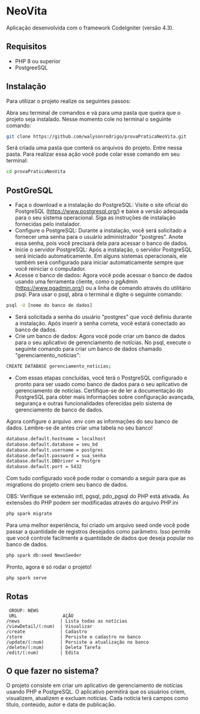 # NeoVita

Aplicação desenvolvida com o framework CodeIgniter (versão 4.3).

## Requisitos
- PHP 8 ou superior
- PostgreeSQL

## Instalação

Para utilizar o projeto realize os seguintes passos:

Abra seu terminal de comandos e vá para uma pasta que queira que o projeto seja instalado. Nesse momento cole no terminal o seguinte comando:

```bash
git clone https://github.com/walysonrodrigo/provaPraticaNeoVita.git
```

Será criada uma pasta que conterá os arquivos do projeto. Entre nessa pasta. Para realizar essa ação você pode colar esse comando em seu terminal:

```bash
cd provaPraticaNeoVita
```

## PostGreSQL
- Faça o download e a instalação do PostgreSQL: Visite o site oficial do PostgreSQL (https://www.postgresql.org/) e baixe a versão adequada para o seu sistema operacional. Siga as instruções de instalação fornecidas pelo instalador.
- Configure o PostgreSQL: Durante a instalação, você será solicitado a fornecer uma senha para o usuário administrador "postgres". Anote essa senha, pois você precisará dela para acessar o banco de dados.
- Inicie o servidor PostgreSQL: Após a instalação, o servidor PostgreSQL será iniciado automaticamente. Em alguns sistemas operacionais, ele também será configurado para iniciar automaticamente sempre que você reiniciar o computador.
- Acesse o banco de dados: Agora você pode acessar o banco de dados usando uma ferramenta cliente, como o pgAdmin (https://www.pgadmin.org/) ou a linha de comando através do utilitário psql. Para usar o psql, abra o terminal e digite o seguinte comando:

```bash
psql -U [nome do banco de dados]
```

- Será solicitada a senha do usuário "postgres" que você definiu durante a instalação. Após inserir a senha correta, você estará conectado ao banco de dados.
- Crie um banco de dados: Agora você pode criar um banco de dados para o seu aplicativo de gerenciamento de notícias. No psql, execute o seguinte comando para criar um banco de dados chamado "gerenciamento_noticias":
```bash
CREATE DATABASE gerenciamento_noticias;
```

- Com essas etapas concluídas, você terá o PostgreSQL configurado e pronto para ser usado como banco de dados para o seu aplicativo de gerenciamento de notícias. Certifique-se de ler a documentação do PostgreSQL para obter mais informações sobre configuração avançada, segurança e outras funcionalidades oferecidas pelo sistema de gerenciamento de banco de dados.

Agora configure o arquivo .env com as informações do seu banco de dados. Lembre-se de antes criar uma tabela no seu banco!

```bash
database.default.hostname = localhost
database.default.database = seu_bd
database.default.username = postgres
database.default.password = sua_senha
database.default.DBDriver = Postgre
database.default.port = 5432
```

Com tudo configurado você pode rodar o comando a seguir para que as migrations do projeto criem seu banco de dados. 

OBS: Verifique se extensão intl, pgsql, pdo_pgsql do PHP está ativada. As extensões do PHP podem ser modificadas através do arquivo PHP.ini

```bash
php spark migrate
```

Para uma melhor experiência, foi criado um arquivo seed onde você pode passar a quantidade de registros desejados como parâmetro. Isso permite que você controle facilmente a quantidade de dados que deseja popular no banco de dados.

```bash
php spark db:seed NewsSeeder
```

Pronto, agora é só rodar o projeto!

```bash
php spark serve
```

## Rotas

```
 GROUP: NEWS
 URL                 AÇÃO
/news               | Lista todas as notícias
/viewDetail/(:num)  | Visualizar
/create             | Cadastro
/store              | Persiste o cadastro no banco
/update/(:num)      | Persiste a atualização no banco
/delete/(:num)      | Deleta Tarefa
/edit/(:num)        | Edita
```

## O que fazer no sistema?

O projeto consiste em criar um aplicativo de gerenciamento de notícias usando PHP e PostgreSQL. O aplicativo permitirá que os usuários criem, visualizem, atualizem e excluam notícias. Cada notícia terá campos como título, conteúdo, autor e data de publicação.
